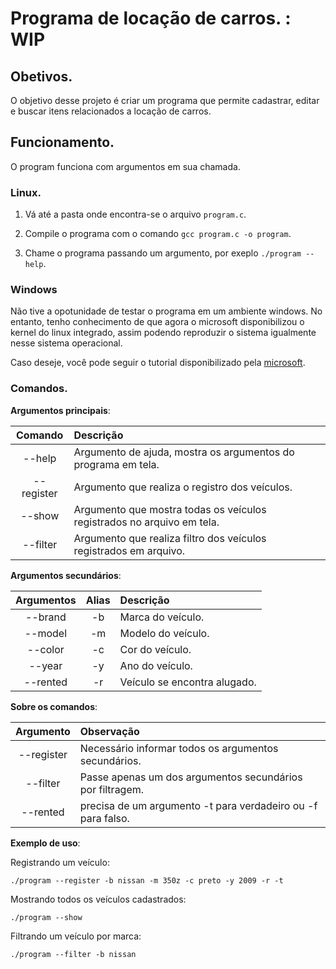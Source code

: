 # Programa de locação de carros. : WIP

## Obetivos.

O objetivo desse projeto é criar um programa que permite cadastrar, editar e buscar itens relacionados a locação de carros.


## Funcionamento.

O program funciona com argumentos em sua chamada.

### Linux.

1. Vá até a pasta onde encontra-se o arquivo `program.c`.

2. Compile o programa com o comando `gcc program.c -o program`.
 
3. Chame o programa passando um argumento, por exeplo `./program --help`.

### Windows

Não tive a opotunidade de testar o programa em um ambiente windows. No entanto, tenho conhecimento de que agora o microsoft disponibilizou o kernel do linux integrado, assim podendo reproduzir o sistema igualmente nesse sistema operacional.

Caso deseje, você pode seguir o tutorial disponibilizado pela [microsoft](https://docs.microsoft.com/pt-br/windows/wsl/install-win10).


### Comandos.

**Argumentos principais**:

| Comando | Descrição |
|:-------:|:----------|
| --help  | Argumento de ajuda, mostra os argumentos do programa em tela. |
| --register| Argumento que realiza o registro dos veículos. | 
| --show  | Argumento que mostra todas os veículos registrados no arquivo em tela. |
| --filter | Argumento que realiza filtro dos veículos registrados em arquivo. |

**Argumentos secundários**:

| Argumentos | Alias | Descrição |
|:----------:|:-----:|:----------|
| --brand    | -b    | Marca do veículo. |
| --model    | -m    | Modelo do veículo. |
| --color    | -c    | Cor do veículo. |
| --year     | -y    | Ano do veículo. |
| --rented   | -r    | Veículo se encontra alugado. |


**Sobre os comandos**:

| Argumento | Observação |
|:---------:|:-----------|
| --register| Necessário informar todos os argumentos secundários. |
| --filter  | Passe apenas um dos argumentos secundários por filtragem. |
| --rented  | precisa de um argumento -t para verdadeiro ou -f para falso. |

**Exemplo de uso**:

Registrando um veículo:

    ./program --register -b nissan -m 350z -c preto -y 2009 -r -t

Mostrando todos os veículos cadastrados:

    ./program --show

Filtrando um veículo por marca:

    ./program --filter -b nissan

